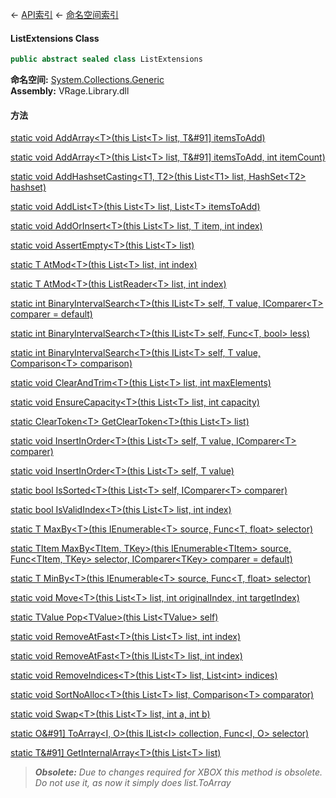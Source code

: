 ← [API索引](Api-Index) ← [命名空间索引](Namespace-Index)

#### ListExtensions Class

```csharp
public abstract sealed class ListExtensions
```

**命名空间:** [System.Collections.Generic](System.Collections.Generic)  
**Assembly:** VRage.Library.dll

#### 方法

[static void AddArray&lt;T&gt;(this List&lt;T&gt; list, T&#91&#93; itemsToAdd)](System.Collections.Generic.ListExtensions.AddArray)

> 

[static void AddArray&lt;T&gt;(this List&lt;T&gt; list, T&#91&#93; itemsToAdd, int itemCount)](System.Collections.Generic.ListExtensions.AddArray)

> 

[static void AddHashsetCasting&lt;T1, T2&gt;(this List&lt;T1&gt; list, HashSet&lt;T2&gt; hashset)](System.Collections.Generic.ListExtensions.AddHashsetCasting)

> 

[static void AddList&lt;T&gt;(this List&lt;T&gt; list, List&lt;T&gt; itemsToAdd)](System.Collections.Generic.ListExtensions.AddList)

> 

[static void AddOrInsert&lt;T&gt;(this List&lt;T&gt; list, T item, int index)](System.Collections.Generic.ListExtensions.AddOrInsert)

> 

[static void AssertEmpty&lt;T&gt;(this List&lt;T&gt; list)](System.Collections.Generic.ListExtensions.AssertEmpty)

> 

[static T AtMod&lt;T&gt;(this List&lt;T&gt; list, int index)](System.Collections.Generic.ListExtensions.AtMod)

> 

[static T AtMod&lt;T&gt;(this ListReader&lt;T&gt; list, int index)](System.Collections.Generic.ListExtensions.AtMod)

> 

[static int BinaryIntervalSearch&lt;T&gt;(this IList&lt;T&gt; self, T value, IComparer&lt;T&gt; comparer = default)](System.Collections.Generic.ListExtensions.BinaryIntervalSearch)

> 

[static int BinaryIntervalSearch&lt;T&gt;(this IList&lt;T&gt; self, Func&lt;T, bool&gt; less)](System.Collections.Generic.ListExtensions.BinaryIntervalSearch)

> 

[static int BinaryIntervalSearch&lt;T&gt;(this IList&lt;T&gt; self, T value, Comparison&lt;T&gt; comparison)](System.Collections.Generic.ListExtensions.BinaryIntervalSearch)

> 

[static void ClearAndTrim&lt;T&gt;(this List&lt;T&gt; list, int maxElements)](System.Collections.Generic.ListExtensions.ClearAndTrim)

> 

[static void EnsureCapacity&lt;T&gt;(this List&lt;T&gt; list, int capacity)](System.Collections.Generic.ListExtensions.EnsureCapacity)

> 

[static ClearToken&lt;T&gt; GetClearToken&lt;T&gt;(this List&lt;T&gt; list)](System.Collections.Generic.ListExtensions.GetClearToken)

> 

[static void InsertInOrder&lt;T&gt;(this List&lt;T&gt; self, T value, IComparer&lt;T&gt; comparer)](System.Collections.Generic.ListExtensions.InsertInOrder)

> 

[static void InsertInOrder&lt;T&gt;(this List&lt;T&gt; self, T value)](System.Collections.Generic.ListExtensions.InsertInOrder)

> 

[static bool IsSorted&lt;T&gt;(this List&lt;T&gt; self, IComparer&lt;T&gt; comparer)](System.Collections.Generic.ListExtensions.IsSorted)

> 

[static bool IsValidIndex&lt;T&gt;(this List&lt;T&gt; list, int index)](System.Collections.Generic.ListExtensions.IsValidIndex)

> 

[static T MaxBy&lt;T&gt;(this IEnumerable&lt;T&gt; source, Func&lt;T, float&gt; selector)](System.Collections.Generic.ListExtensions.MaxBy)

> 

[static TItem MaxBy&lt;TItem, TKey&gt;(this IEnumerable&lt;TItem&gt; source, Func&lt;TItem, TKey&gt; selector, IComparer&lt;TKey&gt; comparer = default)](System.Collections.Generic.ListExtensions.MaxBy)

> 

[static T MinBy&lt;T&gt;(this IEnumerable&lt;T&gt; source, Func&lt;T, float&gt; selector)](System.Collections.Generic.ListExtensions.MinBy)

> 

[static void Move&lt;T&gt;(this List&lt;T&gt; list, int originalIndex, int targetIndex)](System.Collections.Generic.ListExtensions.Move)

> 

[static TValue Pop&lt;TValue&gt;(this List&lt;TValue&gt; self)](System.Collections.Generic.ListExtensions.Pop)

> 

[static void RemoveAtFast&lt;T&gt;(this List&lt;T&gt; list, int index)](System.Collections.Generic.ListExtensions.RemoveAtFast)

> 

[static void RemoveAtFast&lt;T&gt;(this IList&lt;T&gt; list, int index)](System.Collections.Generic.ListExtensions.RemoveAtFast)

> 

[static void RemoveIndices&lt;T&gt;(this List&lt;T&gt; list, List&lt;int&gt; indices)](System.Collections.Generic.ListExtensions.RemoveIndices)

> 

[static void SortNoAlloc&lt;T&gt;(this List&lt;T&gt; list, Comparison&lt;T&gt; comparator)](System.Collections.Generic.ListExtensions.SortNoAlloc)

> 

[static void Swap&lt;T&gt;(this List&lt;T&gt; list, int a, int b)](System.Collections.Generic.ListExtensions.Swap)

> 

[static O&#91&#93; ToArray&lt;I, O&gt;(this IList&lt;I&gt; collection, Func&lt;I, O&gt; selector)](System.Collections.Generic.ListExtensions.ToArray)

> 

[static T&#91&#93; GetInternalArray&lt;T&gt;(this List&lt;T&gt; list)](System.Collections.Generic.ListExtensions.GetInternalArray)

> _**Obsolete:** Due to changes required for XBOX this method is obsolete. Do not use it, as now it simply does list.ToArray_

